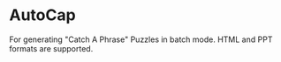 # AutoCap
For generating "Catch A Phrase" Puzzles in batch mode. HTML and PPT formats are supported.
